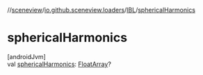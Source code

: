 //[sceneview](../../../index.md)/[io.github.sceneview.loaders](../index.md)/[IBL](index.md)/[sphericalHarmonics](spherical-harmonics.md)

# sphericalHarmonics

[androidJvm]\
val [sphericalHarmonics](spherical-harmonics.md): [FloatArray](https://kotlinlang.org/api/latest/jvm/stdlib/kotlin/-float-array/index.html)?
